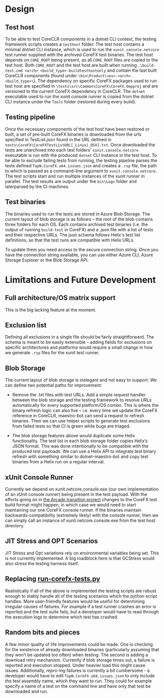 
# Design

## Test host

To be able to test CoreCLR components in a dotnet CLI context, the testing framework scripts creates a `testhost` folder. The test host contains a minimal dotnet CLI instance, which is used to run the `xunit.console.netcore` test runner supplied with the archived CoreFX test binaries.
The test host depends on `CORE_ROOT` being present, as all `CORE_ROOT` files are copied to the test host. Both `CORE_ROOT` and the test host are built when running `.\build-test.cmd <arch> <build_type> buildtesthostonly` and contain the last built CoreCLR components (found under `\bin\Product\<os>.<arch>.<build_type>\`). The dependency on specific CoreFX packages used to run test host are specified in `\tests\src\Common\CoreFX\CoreFX.depproj` and are versioned to the current CoreFX dependency in CoreCLR. The `dotnet` executable used to run the xunit console runner is copied from the dotnet CLI instance under the `Tools` folder (restored during every build).

## Testing pipeline

Once the necessary components of the test host have been restored or built, a set of pre-built CoreFX binaries is downloaded from the urls specified in TestList.json found in the URL defined in `tests\CoreFX\CoreFXTestListURL[_Linux|_OSX].txt`. Once downloaded the tests are unarchived into each test folders' `xunit.console.netcore` executable is run with the produced `dotnet` CLI instance in the test host. To be able to exclude failing tests from running, the testing pipeline parses the tests defined `TopN.CoreFX.x64.issues.json` and creates a `.rsp` file, the path to which is passed as a command-line argument to `xunit.console.netcore`.
The test scripts start and run multiple instances of the xunit runner in parallel. The test results are output under the `bin\Logs` folder and laterparsed by the CI machines.

## Test binaries

The binaries used to run the tests are stored in Azure Blob Storage.
The current layout of blob storage is as follows – the root of the blob contains three folders for each OS. Each contains archived test binaries (i.e. the output of running `build-test` in CoreFX) and a .json file with a list of tests and their respective URLs. The json schema follows Helix's test list definitions, so that the test runs are compatible with Helix URLs.  

To update them you need access to the secure connection string. Once you have the connection string available, you can use either Azure CLI, Azure Storage Explorer or the Blob Storage API.

# Limitations and Future Development

## Full architecture/OS matrix support

This is the big lacking feature at the moment.

## Exclusion list

Defining all exclusions in a single file should be fairly straightforward. The schema is meant to be easily extensible - adding fields for exclusions on specific architectures and platforms would require a small change in how we generate `.rsp` files for the xunit test runner.

## Blob Storage

The current layout of blob storage is inelegant and not easy to support. We can define two potential paths for improvement:

+ Remove the .txt files with test URLs. Add a simple request handler between the blob storage and the testing framework to resolve URLs automatically for every supported platform/OS combo. This is where the binary refresh logic can also live – i.e. every time we update the CoreFX reference in CoreCLR, maestro-bot can send a request to refresh binaries. Then we can use helper scripts to generate test exclusions from failed tests so that CI is green while bugs are triaged.

+ The blob storage features above would duplicate some Helix functionality. The test list in each blob storage folder copies Helix’s JSON format. This was done intentionally to be compatible with the produced test payloads. We can use a Helix API to integrate test binary refresh with something similar to dotnet-maestro-bot and copy test binaries from a Helix run on a regular interval.

## xUnit Console Runner

Currently we depend on xunit.netcore.console.exe (our own implementation of an xUnit console runner) being present in the test payload. With the efforts going on in [the Arcade transition project](https://github.com/dotnet/corefx/projects/3) changes to the CoreFX test build format might happen, in which case we would need to start maintaining our one CoreFX console runner. If the binaries maintain backwards-compatibility (extremely likely) with the console runner, then we can simply call an instance of xunit.netcore.console.exe from the test host directory.

## JIT Stress and OPT Scenarios

JIT Stress and Opt variations rely on environmental variables being set. This is not currently implemented. A big roadblock here is that GCStress would also stress the testing harness itself.

## Replacing [run-corefx-tests.py](https://github.com/dotnet/coreclr/blob/master/tests/scripts/run-corefx-tests.py)

Realistically if all of the above is implemented the testing scripts are robust enough to stably handle all of the testing scenarios which the python script handles. More user-friendly features would be useful for determining irregular causes of failures. For example if a test runner crashes an error is reported and the test suite fails, but a developer would have to read through the execution logs to determine which test has crashed.

## Random bits and pieces

A few minor quality of life improvements could be made. One is checking for the existence of already downloaded binaries (particularly assuming that they won’t be updated too often) when testing. The second is adding a download retry mechanism. Currently if blob storage times out, a failure is reported and execution stopped. Under heavier load this might cause issues. Additionally, repro-ing failures is currently a bit cumbersome - a developer would have to edit `TopN.CoreFX.x64.issues.json` to only include the test assembly name, which they want to run. They could for example  specify a name of a test on the command line and have only that test be downloaded and run.
